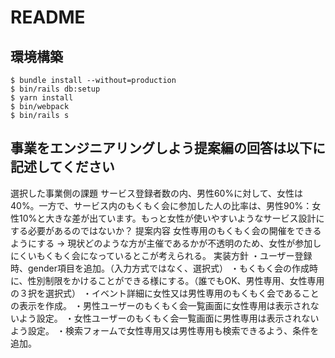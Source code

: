 # README

## 環境構築
```
$ bundle install --without=production
$ bin/rails db:setup
$ yarn install
$ bin/webpack
$ bin/rails s
```

## 事業をエンジニアリングしよう提案編の回答は以下に記述してください
選択した事業側の課題
サービス登録者数の内、男性60%に対して、女性は40%。一方で、サービス内のもくもく会に参加した人の比率は、男性90%：女性10%と大きな差が出ています。もっと女性が使いやすいようなサービス設計にする必要があるのではないか？
提案内容
女性専用のもくもく会の開催をできるようにする
→ 現状どのような方が主催であるかが不透明のため、女性が参加しにくいもくもく会になっているとこが考えられる。
実装方針
・ユーザー登録時、gender項目を追加。（入力方式ではなく、選択式）
・もくもく会の作成時に、性別制限をかけることができる様にする。（誰でもOK、男性専用、女性専用の３択を選択式）
・イベント詳細に女性又は男性専用のもくもく会であることの表示を作成。
・男性ユーザーのもくもく会一覧画面に女性専用は表示されないよう設定。
・女性ユーザーのもくもく会一覧画面に男性専用は表示されないよう設定。
・検索フォームで女性専用又は男性専用も検索できるよう、条件を追加。